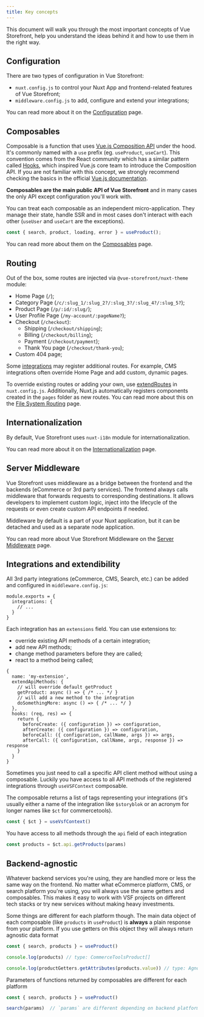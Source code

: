 ```yaml
---
title: Key concepts
---
```


This document will walk you through the most important concepts of Vue Storefront, help you understand the ideas behind it and how to use them in the right way.

## Configuration

There are two types of configuration in Vue Storefront:

- `nuxt.config.js` to control your Nuxt App and frontend-related features of Vue Storefront;
- `middleware.config.js` to add, configure and extend your integrations;

You can read more about it on the [Configuration](/guide/configuration.html) page.

## Composables

<alert title="Composables? Is this a French meal?">

Composable is a function that uses [Vue.js Composition API](https://v3.vuejs.org/guide/composition-api-introduction.html) under the hood. It's commonly named with a `use` prefix (eg. `useProduct`, `useCart`). This convention comes from the React community which has a similar pattern called [Hooks](https://reactjs.org/docs/hooks-intro.html), which inspired Vue.js core team to introduce the Composition API. If you are not familiar with this concept, we strongly recommend checking the basics in the official  [Vue.js documentation](https://v3.vuejs.org/guide/composition-api-introduction.html).

</alert>

**Composables are the main public API of Vue Storefront** and in many cases the only API except configuration you'll work with.

You can treat each composable as an independent micro-application. They manage their state, handle SSR and in most cases don't interact with each other (`useUser` and `useCart` are the exceptions).

```js
const { search, product, loading, error } = useProduct();
```

You can read more about them on the [Composables](/guide/composables.html) page.

## Routing

Out of the box, some routes are injected via `@vue-storefront/nuxt-theme` module:

- Home Page (`/`);
- Category Page (`/c/:slug_1/:slug_2?/:slug_3?/:slug_4?/:slug_5?`);
- Product Page (`/p/:id/:slug/`);
- User Profile Page (`/my-account/:pageName?`);
- Checkout (`/checkout`):
  - Shipping (`/checkout/shipping`);
  - Billing (`/checkout/billing`);
  - Payment (`/checkout/payment`);
  - Thank You page (`/checkout/thank-you`);
- Custom 404 page;

Some [integrations](/integrations) may register additional routes. For example, CMS integrations often override Home Page and add custom, dynamic pages.

To override existing routes or adding your own, use [extendRoutes](https://nuxtjs.org/guides/configuration-glossary/configuration-router#extendroutes) in `nuxt.config.js`. Additionally, Nuxt.js automatically registers components created in the `pages` folder as new routes. You can read more about this on the [File System Routing](https://nuxtjs.org/docs/2.x/features/file-system-routing/) page.

## Internationalization

By default, Vue Storefront uses `nuxt-i18n` module for internationalization. 

You can read more about it on the [Internationalization](/advanced/internationalization) page.

## Server Middleware

Vue Storefront uses middleware as a bridge between the frontend and the backends (eCommerce or 3rd party services). The frontend always calls middleware that forwards requests to corresponding destinations. It allows developers to implement custom logic, inject into the lifecycle of the requests or even create custom API endpoints if needed.

Middleware by default is a part of your Nuxt application, but it can be detached and used as a separate node application.

You can read more about Vue Storefront Middleware on the [Server Middleware](/advanced/server-middleware) page.

## Integrations and extendibility

All 3rd party integrations (eCommerce, CMS, Search, etc.) can be added and configured in `middleware.config.js`:

```js[middleware.config.js]
module.exports = {
  integrations: {
    // ...
  }
}
```

Each integration has an `extensions` field. You can use extensions to:
- override existing API methods of a certain integration;
- add new API methods;
- change method parameters before they are called;
- react to a method being called;

```js[middleware.config.js]
{
  name: 'my-extension',
  extendApiMethods: {
    // will override default getProduct
    getProduct: async () => { /* ... */ }
    // will add a new method to the integration 
    doSomethingMore: async () => { /* ... */ }
  },
  hooks: (req, res) => {
    return {
      beforeCreate: ({ configuration }) => configuration,
      afterCreate: ({ configuration }) => configuration,
      beforeCall: ({ configuration, callName, args }) => args,
      afterCall: ({ configuration, callName, args, response }) => response
    }
  }
}
```

Sometimes you just need to call a specific API client method without using a composable. Luckily you have access to all API methods of the registered integrations through `useVSFContext` composable. 

The composable returns a list of tags representing your integrations (it's usually either a name of the integration like `$storyblok` or an acronym for longer names like `$ct` for commercetools).

```js
const { $ct } = useVsfContext()
```

You have access to all methods through the `api` field of each integration

```js
const products = $ct.api.getProducts(params)
```

## Backend-agnostic

Whatever backend services you're using, they are handled more or less the same way on the frontend. No matter what eCommerce platform, CMS, or search platform you're using, you will always use the same getters and composables. This makes it easy to work with VSF projects on different tech stacks or try new services without making heavy investments.

Some things are different for each platform though. The main data object of each composable (like `products` in `useProduct`) is **always** a plain response from your platform. If you use getters on this object they will always return agnostic data format

```js
const { search, products } = useProduct()

console.log(products) // type: CommerceToolsProduct[]

console.log(productGetters.getAttributes(products.value)) // type: AgnosticProductAttribute[]
```

Parameters of functions returned by composables are different for each platform

```js
const { search, products } = useProduct()

search(params)  // `params` are different depending on backend platform
```
